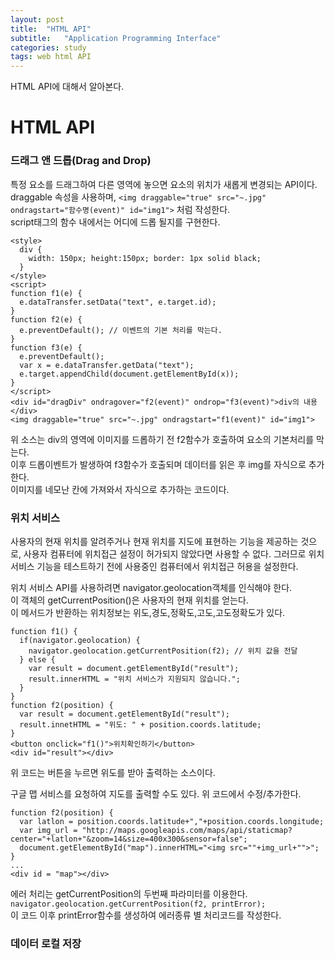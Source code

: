 ```yaml
---
layout: post
title:  "HTML API"
subtitle:   "Application Programming Interface"
categories: study
tags: web html API
---
```


HTML API에 대해서 알아본다.

# HTML API

### 드래그 앤 드롭(Drag and Drop)

특정 요소를 드래그하여 다른 영역에 놓으면 요소의 위치가 새롭게 변경되는 API이다.  
draggable 속성을 사용하며, `<img draggable="true" src="~.jpg" ondragstart="함수명(event)" id="img1">` 처럼 작성한다.  
script태그의 함수 내에서는 어디에 드롭 될지를 구현한다.  
~~~
<style>
  div {
    width: 150px; height:150px; border: 1px solid black;
  }
</style>
<script>
function f1(e) {
  e.dataTransfer.setData("text", e.target.id);
}
function f2(e) {
  e.preventDefault(); // 이벤트의 기본 처리를 막는다.
}
function f3(e) {
  e.preventDefault();
  var x = e.dataTransfer.getData("text");
  e.target.appendChild(document.getElementById(x));
}
</script>
<div id="dragDiv" ondragover="f2(event)" ondrop="f3(event)">div의 내용</div>
<img draggable="true" src="~.jpg" ondragstart="f1(event)" id="img1">
~~~
위 소스는 div의 영역에 이미지를 드롭하기 전 f2함수가 호출하여 요소의 기본처리를 막는다.  
이후 드롭이벤트가 발생하여 f3함수가 호출되며 데이터를 읽은 후 img를 자식으로 추가한다.  
이미지를 네모난 칸에 가져와서 자식으로 추가하는 코드이다.  

### 위치 서비스

사용자의 현재 위치를 알려주거나 현재 위치를 지도에 표현하는 기능을 제공하는 것으로, 사용자 컴퓨터에 위치접근 설정이
허가되지 않았다면 사용할 수 없다. 그러므로 위치 서비스 기능을 테스트하기 전에 사용중인 컴퓨터에서 위치접근 허용을 설정한다.  

위치 서비스 API를 사용하려면 navigator.geolocation객체를 인식해야 한다.  
이 객체의 getCurrentPosition()은 사용자의 현재 위치를 얻는다.  
이 메서드가 반환하는 위치정보는 위도,경도,정확도,고도,고도정확도가 있다.  
~~~
function f1() {
  if(navigator.geolocation) {
    navigator.geolocation.getCurrentPosition(f2); // 위치 값을 전달
  } else {
    var result = document.getElementById("result");
    result.innerHTML = "위치 서비스가 지원되지 않습니다.";
  }
}
function f2(position) {
  var result = document.getElementById("result");
  result.innetHTML = "위도: " + position.coords.latitude;
}
<button onclick="f1()">위치확인하기</button>
<div id="result"></div>
~~~
위 코드는 버튼을 누르면 위도를 받아 출력하는 소스이다.  

구글 맵 서비스를 요청하여 지도를 출력할 수도 있다. 위 코드에서 수정/추가한다.  
~~~
function f2(position) {
  var latlon = position.coords.latitude+","+position.coords.longitude;
  var img_url = "http://maps.googleapis.com/maps/api/staticmap?center="+latlon+"&zoom=14&size=400x300&sensor=false";
  document.getElementById("map").innerHTML="<img src=""+img_url+"">";
}
...
<div id = "map"></div>
~~~

에러 처리는 getCurrentPosition의 두번째 파라미터를 이용한다.  
`navigator.geolocation.getCurrentPosition(f2, printError);`  
이 코드 이후 printError함수를 생성하여 에러종류 별 처리코드를 작성한다.  

### 데이터 로컬 저장

